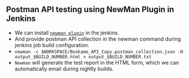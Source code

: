 
## Postman API testing using NewMan Plugin in Jenkins
- We can install [`newman plugin`](https://www.tutorialspoint.com/postman-with-newman-and-jenkins) in the jenkins.
- And provide postman API collection in the newman command during jenkins job build configuration.
- `newman -c $WORKSPACE/Bookamo_API_Copy.postman_collection.json -H output_$BUILD_NUMBER.html > output_$BUILD_NUMBER.txt`
- `Newman` will generate the test report in the HTML form, which we can automatically email during nightly builds.
